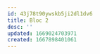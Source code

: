 ```yaml
---
id: 43j78t90ywskb5ji2dl1dv6
title: Bloc 2
desc: ''
updated: 1669024703971
created: 1667898401061
---
```


<!--
[[Optimisation Programmation Linéaire en Nombres Entiers|B2.OPLNE]]
[[B2.SATR]]
-->